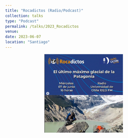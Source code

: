 ```yaml
---
title: "Rocadictos (Radio/Podcast)"
collection: talks
type: "Podcast"
permalink: /talks/2023_Rocadictos
venue: 
date: 2023-06-07
location: "Santiago"
---
```

<div style="text-align: center;"> 
    <img src="images/Rocadictos.jpg" alt="Rocadictos - El Último Máximo Glacial en la Patagonia" style="width:50%; height:auto;">
</div>

